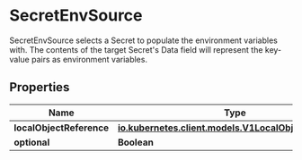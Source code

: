 

# SecretEnvSource

SecretEnvSource selects a Secret to populate the environment variables with.  The contents of the target Secret's Data field will represent the key-value pairs as environment variables.
## Properties

Name | Type | Description | Notes
------------ | ------------- | ------------- | -------------
**localObjectReference** | [**io.kubernetes.client.models.V1LocalObjectReference**](io.kubernetes.client.models.V1LocalObjectReference.md) |  |  [optional]
**optional** | **Boolean** |  |  [optional]



